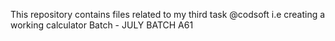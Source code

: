 This repository contains files related to my third task @codsoft i.e creating a working calculator
Batch -  JULY BATCH A61
